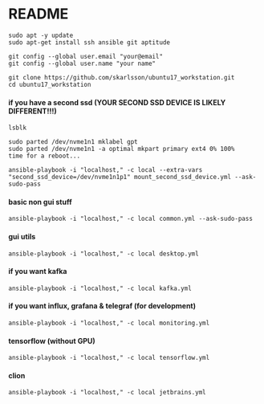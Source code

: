 # README #

```
sudo apt -y update
sudo apt-get install ssh ansible git aptitude

git config --global user.email "your@email"
git config --global user.name "your name"

git clone https://github.com/skarlsson/ubuntu17_workstation.git
cd ubuntu17_workstation
```

#### if you have a second ssd (YOUR SECOND SSD DEVICE IS LIKELY DIFFERENT!!!)
```
lsblk

sudo parted /dev/nvme1n1 mklabel gpt
sudo parted /dev/nvme1n1 -a optimal mkpart primary ext4 0% 100%
time for a reboot...

ansible-playbook -i "localhost," -c local --extra-vars "second_ssd_device=/dev/nvme1n1p1" mount_second_ssd_device.yml --ask-sudo-pass 
```

#### basic non gui stuff
```
ansible-playbook -i "localhost," -c local common.yml --ask-sudo-pass 
```

#### gui utils
```
ansible-playbook -i "localhost," -c local desktop.yml
```

#### if you want kafka
```
ansible-playbook -i "localhost," -c local kafka.yml
```

#### if you want influx, grafana & telegraf (for development)
```
ansible-playbook -i "localhost," -c local monitoring.yml
```

#### tensorflow (without GPU)
```
ansible-playbook -i "localhost," -c local tensorflow.yml
```

#### clion
```
ansible-playbook -i "localhost," -c local jetbrains.yml
```

